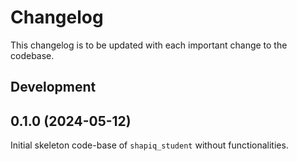 # Changelog
This changelog is to be updated with each important change to the codebase.

## Development

## 0.1.0 (2024-05-12)
Initial skeleton code-base of `shapiq_student` without functionalities.
